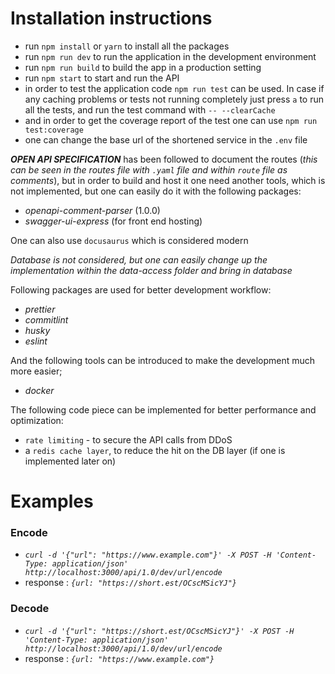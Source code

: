 # Installation instructions

- run `npm install` or `yarn` to install all the packages
- run `npm run dev` to run the application in the development environment
- run `npm run build` to build the app in a production setting
- run `npm start` to start and run the API
- in order to test the application code `npm run test` can be used. In case if any caching problems or tests not running completely just press `a` to run all the tests, and run the test command with `-- --clearCache`
- and in order to get the coverage report of the test one can use `npm run test:coverage`
- one can change the base url of the shortened service in the `.env` file

_**OPEN API SPECIFICATION**_ has been followed to document the routes (_this can be seen in the routes file with `.yaml` file and within `route` file as comments_), but in order to build and host it one need another tools, which is not implemented, but one can easily do it with the following packages:

- _openapi-comment-parser_ (1.0.0)
- _swagger-ui-express_ (for front end hosting)

One can also use `docusaurus` which is considered modern

_Database is not considered, but one can easily change up the implementation within the data-access folder and bring in database_

Following packages are used for better development workflow:

- _prettier_
- _commitlint_
- _husky_
- _eslint_

And the following tools can be introduced to make the development much more easier;

- _docker_

The following code piece can be implemented for better performance and optimization:

- `rate limiting` - to secure the API calls from DDoS
- a `redis cache layer`, to reduce the hit on the DB layer (if one is implemented later on)

# Examples

### Encode

- _`curl -d '{"url": "https://www.example.com"}' -X POST -H 'Content-Type: application/json' http://localhost:3000/api/1.0/dev/url/encode`_
- response : _`{url: "https://short.est/OCscMSicYJ"}`_

### Decode

- _`curl -d '{"url": "https://short.est/OCscMSicYJ"}' -X POST -H 'Content-Type: application/json' http://localhost:3000/api/1.0/dev/url/encode`_
- response : _`{url: "https://www.example.com"}`_
